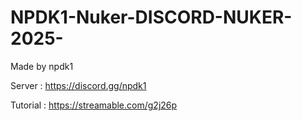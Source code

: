 # NPDK1-Nuker-DISCORD-NUKER-2025-
Made by npdk1

Server : https://discord.gg/npdk1 


Tutorial : https://streamable.com/g2j26p
